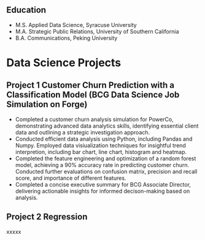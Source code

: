 ## Education
- M.S. Applied Data Science, Syracuse University
- M.A. Strategic Public Relations, University of Southern California
- B.A. Communications, Peking University
  
# Data Science Projects

## Project 1 Customer Churn Prediction with a Classification Model (BCG Data Science Job Simulation on Forge)
- Completed a customer churn analysis simulation for PowerCo, demonstrating advanced data analytics skills, identifying essential client data and outlining a strategic investigation approach.
- Conducted efficient data analysis using Python, including Pandas and Numpy. Employed data visiualization techniques for insightful trend interpretion, including bar chart, line chart, histogram and heatmap.
- Completed the feature engineering and optimization of a random forest model, achieving a 90% accuracy rate in predicting customer churn. Conducted further evaluations on confusion matrix, precision and recall score, and importance of different features.
- Completed a concise executive summary for BCG Associate Director, delivering actionable insights for informed decison-making based on analysis.

## Project 2 Regression
xxxxx
